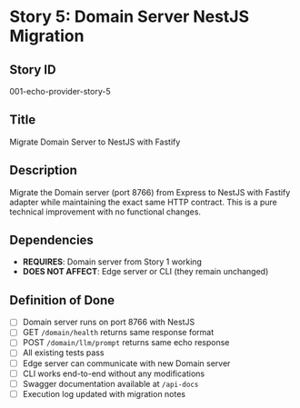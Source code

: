 # Story 5: Domain Server NestJS Migration

## Story ID
001-echo-provider-story-5

## Title
Migrate Domain Server to NestJS with Fastify

## Description
Migrate the Domain server (port 8766) from Express to NestJS with Fastify adapter while maintaining the exact same HTTP contract. This is a pure technical improvement with no functional changes.

## Dependencies
- **REQUIRES**: Domain server from Story 1 working
- **DOES NOT AFFECT**: Edge server or CLI (they remain unchanged)

## Definition of Done
- [ ] Domain server runs on port 8766 with NestJS
- [ ] GET `/domain/health` returns same response format
- [ ] POST `/domain/llm/prompt` returns same echo response
- [ ] All existing tests pass
- [ ] Edge server can communicate with new Domain server
- [ ] CLI works end-to-end without any modifications
- [ ] Swagger documentation available at `/api-docs`
- [ ] Execution log updated with migration notes